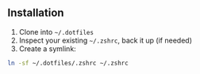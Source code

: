 ## Installation

1. Clone into `~/.dotfiles`
2. Inspect your existing `~/.zshrc`, back it up (if needed)
3. Create a symlink:
```bash
ln -sf ~/.dotfiles/.zshrc ~/.zshrc
```
